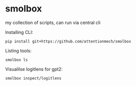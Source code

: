 # smolbox


my collection of scripts, can run via central cli

Installing CLI:

`pip install git+https://github.com/attentionmech/smolbox`

Listing tools:

`smolbox ls`

Visualilse logitlens for gpt2:

`smolbox inspect/logitlens`
